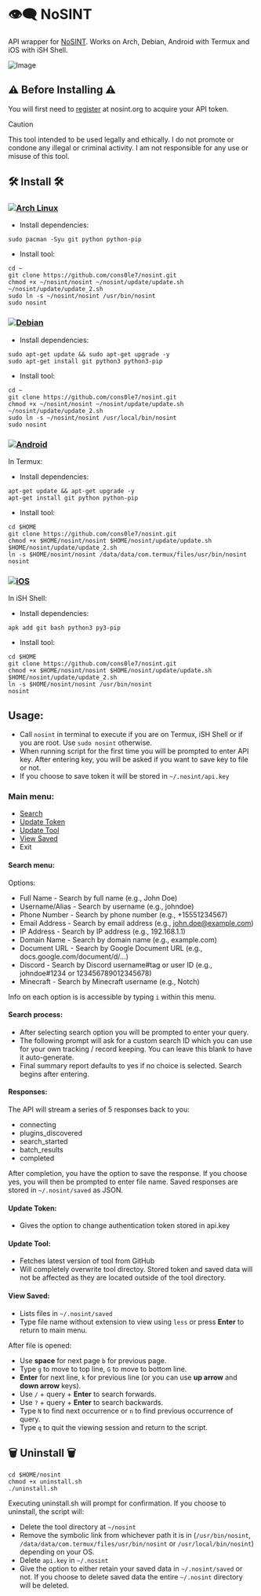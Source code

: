 # 👁️‍🗨️ NoSINT 
API wrapper for [NoSINT](https://nosint.org). Works on Arch, Debian, Android with Termux and iOS with iSH Shell.

![Image](https://github.com/user-attachments/assets/86ba8d86-d079-47ba-a7d9-fdd64b0a0c8c)

## ⚠️ Before Installing ⚠️
You will first need to [register](https://nosint.org/auth/register) at nosint.org to acquire your API token. 
> [!Caution]
> This tool intended to be used legally and ethically. I do not promote or condone any illegal or criminal activity. I am not responsible for any use or misuse of this tool. 


## 🛠️ Install 🛠️

### [![Arch Linux](https://img.shields.io/badge/Arch%20Linux-%230C8BDC?style=for-the-badge&logo=arch-linux&logoColor=white)](#)
- Install dependencies: 
```
sudo pacman -Syu git python python-pip
```
- Install tool: 
```
cd ~
git clone https://github.com/cons0le7/nosint.git
chmod +x ~/nosint/nosint ~/nosint/update/update.sh ~/nosint/update/update_2.sh
sudo ln -s ~/nosint/nosint /usr/bin/nosint
sudo nosint
```

### [![Debian](https://img.shields.io/badge/Debian-A81D33?style=for-the-badge&logo=debian&logoColor=fff)](#)
- Install dependencies: 
```
sudo apt-get update && sudo apt-get upgrade -y
sudo apt-get install git python3 python3-pip
```
- Install tool: 
```
cd ~
git clone https://github.com/cons0le7/nosint.git
chmod +x ~/nosint/nosint ~/nosint/update/update.sh ~/nosint/update/update_2.sh
sudo ln -s ~/nosint/nosint /usr/local/bin/nosint
sudo nosint
```

### [![Android](https://img.shields.io/badge/Android-3DDC84?style=for-the-badge&logo=android&logoColor=white)](#)
In Termux: 
- Install dependencies: 
```
apt-get update && apt-get upgrade -y
apt-get install git python python-pip
```
- Install tool: 
```
cd $HOME
git clone https://github.com/cons0le7/nosint.git
chmod +x $HOME/nosint/nosint $HOME/nosint/update/update.sh $HOME/nosint/update/update_2.sh 
ln -s $HOME/nosint/nosint /data/data/com.termux/files/usr/bin/nosint
nosint
```
### [![iOS](https://img.shields.io/badge/iOS-000000?style=for-the-badge&logo=apple&logoColor=white)](#)
In iSH Shell: 
- Install dependencies: 
```
apk add git bash python3 py3-pip 
```
- Install tool: 
```
cd $HOME
git clone https://github.com/cons0le7/nosint.git
chmod +x $HOME/nosint/nosint $HOME/nosint/update/update.sh $HOME/nosint/update/update_2.sh 
ln -s $HOME/nosint/nosint /usr/bin/nosint
nosint
```
## Usage: 
- Call `nosint` in terminal to execute if you are on Termux, iSH Shell or if you are root. Use `sudo nosint` otherwise. 
- When running script for the first time you will be prompted to enter API key. After entering key, you will be asked if you want to save key to file or not.
- If you choose to save token it will be stored in `~/.nosint/api.key`

### Main menu: 
- [Search](https://github.com/cons0le7/nosint?tab=readme-ov-file#search-menu)
- [Update Token](https://github.com/cons0le7/nosint?tab=readme-ov-file#update-token)
- [Update Tool](https://github.com/cons0le7/nosint?tab=readme-ov-file#update-tool)
- [View Saved](https://github.com/cons0le7/nosint?tab=readme-ov-file#view-saved)
- Exit

#### Search menu:  
Options: 
- Full Name - Search by full name (e.g., John Doe)
- Username/Alias - Search by username (e.g., johndoe)
- Phone Number - Search by phone number (e.g., +15551234567)
- Email Address - Search by email address (e.g., john.doe@example.com)
- IP Address - Search by IP address (e.g., 192.168.1.1)
- Domain Name - Search by domain name (e.g., example.com)
- Document URL - Search by Google Document URL (e.g., docs.google.com/document/d/...)
- Discord - Search by Discord username#tag or user ID (e.g., johndoe#1234 or 123456789012345678)
- Minecraft - Search by Minecraft username (e.g., Notch)

Info on each option is is accessible by typing `i` within this menu.

#### Search process: 
- After selecting search option you will be prompted to enter your query.  
- The following prompt will ask for a custom search ID which you can use for your own tracking / record keeping. You can leave this blank to have it auto-generate.
- Final summary report defaults to yes if no choice is selected. Search begins after entering.

####  Responses: 
The API will stream a series of 5 responses back to you: 
- connecting
- plugins_discovered
- search_started
- batch_results
- completed

After completion, you have the option to save the response. If you choose yes, you will then be prompted to enter file name. Saved responses are stored in `~/.nosint/saved` as JSON. 

#### Update Token: 
- Gives the option to change  authentication token stored in api.key

#### Update Tool: 
- Fetches latest version of tool from GitHub
- Will completely overwrite tool directoy. Stored token and saved data will not be affected as they are located outside of the tool directory.

#### View Saved: 
- Lists files in `~/.nosint/saved`
- Type file name without extension to view using `less` or press **Enter** to return to main menu.

After file is opened: 
- Use **space** for next page `b` for previous page.
- Type `g` to move to top line, `G` to move to bottom line.
- **Enter** for next line, `k` for previous line (or you can use **up arrow** and **down arrow** keys).
- Use `/` + query + **Enter** to search forwards.
- Use `?` + query + **Enter** to search backwards.
- Type `N` to find next occurrence or `n` to find previous occurrence of query.
- Type `q` to quit the viewing session and return to the script. 


## 🗑️ Uninstall 🗑️
```
cd $HOME/nosint
chmod +x uninstall.sh
./uninstall.sh
```
Executing uninstall.sh will prompt for confirmation. If you choose to uninstall, the script will: 
- Delete the tool directory at `~/nosint`
- Remove the symbolic link from whichever path it is in (`/usr/bin/nosint`, `/data/data/com.termux/files/usr/bin/nosint` or `/usr/local/bin/nosint`) depending on your OS.
- Delete `api.key` in `~/.nosint`
- Give the option to either retain your saved data in `~/.nosint/saved` or not. If you choose to delete saved data the entire `~/.nosint` directory will be deleted.
